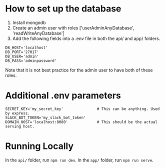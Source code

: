 How to set up the database
=====

1. Install mongodb
2. Create an admin user with roles ['userAdminAnyDatabase', 'readWriteAnyDatabase']
3. Add the following fields into a .env file in both the api/ and app/ folders.

```
DB_HOST='localhost'
DB_PORT='27017'
DB_USER='admin'
DB_PASS='adminpassword'
```

Note that it is not best practice for the admin user to have both of these roles.


Additional .env parameters
=====
```
SECRET_KEY='my_secret_key'               # This can be anything. Used by express.
SLACK_BOT_TOKEN='my_slack_bot_token'
DOMAIN_HOST='localhost:8080'             # This should be the actual serving host.
```


Running Locally
=====
In the `api/` folder, run `npm run dev`.
In the `app/` folder, run `npm run serve`.
